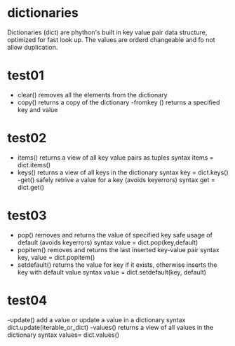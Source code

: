 # dictionaries
Dictionaries (dict) are phython's built in key value pair data structure, optimized for fast look up.
The values are orderd changeable and fo not allow duplication.
# test01
- clear()
removes all the elements from the dictionary
- copy()
returns a copy of the dictionary
-fromkey ()
returns a specified key and value
# test02
- items()
returns a view of all key value pairs as tuples
syntax  items = dict.items()
- keys()
returns a view of all keys in the dictionary
syntax key = dict.keys()
-get()
safely retrive a value for a key (avoids keyerrors)
syntax  get = dict.get()
# test03
- pop()
removes and returns the value of specified key
safe usage of default (avoids keyerrors)
syntax value = dict.pop(key,default)
- popitem()
removes and returns the last inserted key-value pair 
syntax  key, value = dict.popitem()
- setdefault()
returns the value for key if it exists, otherwise inserts the key with default value
syntax  value = dict.setdefault(key, default)
# test04
-update()
add a value or update a value in a dictionary
syntax  dict.update(iterable_or_dict)
-values()
returns a view of all values in the dictionary
syntax values= dict.values()
